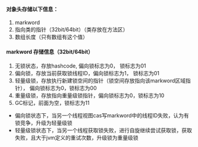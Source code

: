 #### 对象头存储以下信息：
1. markword
2. 指向类的指针（32bit/64bit）（类存放在方法区）
3. 数组长度（只有数组有这个值）

#### markword 存储信息（32bit/64bit）
1. 无锁状态，存放hashcode,      偏向锁标志为0，  锁标志为01
2. 偏向锁，存放当前获取锁线程ID，偏向锁标志为1，  锁标志为01
3. 轻量级锁，存放执行新建锁空间的指针（锁空间存放指向该markword区域指针）， 偏向锁标志为0，锁标志为00
4. 重量级锁，存放指向重量级锁指针，偏向锁标志为0，锁标志为10
5. GC标记，前面为空，锁标志为11

- 偏向锁状态下，当另一个线程视图cas写markword中的线程ID失败，认为有锁竞争，升级为轻量级锁
- 轻量级锁状态下，当另一个线程获取锁失败，进行自旋继续尝试获取锁，获取失败，且大于jvm定义的重试次数，升级锁为重量级锁
